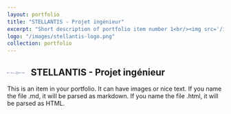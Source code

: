```yaml
---
layout: portfolio
title: "STELLANTIS - Projet ingénieur"
excerpt: "Short description of portfolio item number 1<br/><img src='/images/500x300.png'>"
logo: "/images/stellantis-logo.png"
collection: portfolio
---
```


<h2>
  <img src="/images/stellantis-logo.png" alt="Stellantis" style="width:40px; height:auto; margin-right:10px; vertical-align:middle;">
  STELLANTIS - Projet ingénieur
</h2>

This is an item in your portfolio. It can have images or nice text. If you name the file .md, it will be parsed as markdown. If you name the file .html, it will be parsed as HTML.

